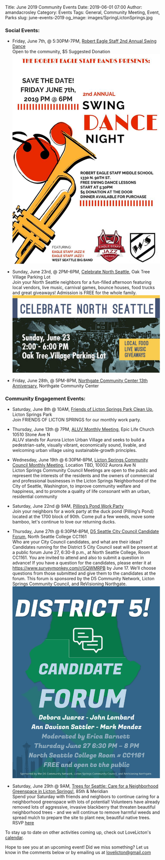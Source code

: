 Title: June 2019 Community Events
Date: 2019-06-01 07:00
Author: amandacrosley
Category: Events
Tags: General, Community Meeting, Event, Parks
slug: june-events-2019
og_image: images/SpringLictonSprings.jpg

### Social Events:

*    Friday, June 7th, @ 5:30PM-7PM, [Robert Eagle Staff 2nd Annual Swing Dance](https://www.facebook.com/groups/1264240646947591/) <br>
Open to the community, $5 Suggested Donation
[![2nd Annual Swing Dance!](/images/Robert_Eagle_Swing_Dance_2019.jpg)](/images/Robert_Eagle_Swing_Dance_2019.jpg) <br>

*    Sunday, June 23rd, @ 2PM-6PM, [Celebrate North Seattle](https://www.facebook.com/events/1814972921936969/), Oak Tree Village Parking Lot <br>Join your North Seattle neighbors for a fun-filled afternoon featuring local vendors, live music, carnival games, bounce houses, food trucks and great giveaways! Admission is FREE for the whole family.
[![Celebrate North Seattle](/images/events/2019/june/celebrate_north_seattle.jpg)](/images/events/2019/june/celebrate_north_seattle.jpg)

*    Friday, June 28th, @ 5PM-8PM, [Northgate Community Center 13th Anniversary](https://www.facebook.com/events/403812863753521/), Northgate Community Center <br>

### Community Engagement Events:

*   Saturday, June 8th @ 10AM, [Friends of Licton Springs Park Clean Up](https://lictonsprings.org/work_party.pdf),
Licton Springs Park <br>
Join FRIENDS OF LICTON SPRINGS for our monthly work party.

*   Thursday, June 13th @ 7PM, [ALUV Monthly Meeting](https://www.facebook.com/AuroraLicton), Epic Life Church 10510 Stone Ave N<br />
ALUV stands for Aurora Licton Urban Village and seeks to build a pedestrian-safe, visually vibrant, economically sound, livable, and welcoming urban village using sustainable-growth principles.

*   Wednesday, June 19th @ 6:30PM-8PM, [Licton Springs Community Council Monthly Meeting](https://lictonsprings.org/), Location TBD,  10002 Aurora Ave N<br />
Licton Springs Community Council Meetings are open to the public and represent the interests of the residents and the owners of commercial and professional businesses in the Licton Springs Neighborhood of the City of Seattle, Washington, to improve community welfare and happiness, and to promote a quality of life consonant with an urban, residential community

*   Saturday, June 22nd @ 9AM, [Pilling’s Pond Work Party](https://www.facebook.com/events/318327325506066/) <br>
Join your neighbors for a work party at the duck pond (Pilling's Pond) located at the 1700 block of 90th. Come pull a few weeds, move some bamboo, let's continue to love our returning ducks.

*   Thursday, June 27th @ 6:30PM-8PM, [D5 Seattle City Council Candidate Forum](https://www.facebook.com/events/2450955265187094/),  North Seattle College CC1161 <br>
Who are your City Council candidates, and what are their ideas?  Candidates running for the District 5 City Council seat will be present at a public forum June 27, 6:30-8 p.m., at North Seattle College, Room CC1161.  You are invited to attend and also to submit a question in advance! If you have a question for the candidates, please enter it at https://www.surveymonkey.com/r/GQWMRPB by June 17. We’ll choose questions from those submitted and give them to the candidates at the forum. This forum is sponsored by the D5 Community Network, Licton Springs Community Council, and ReVisioning Northgate.
[![D5 Seattle City Council Candidate Forum!](/images/district5_candidate_forum_2019.png)](/images/district5_candidate_forum_2019.png) <br>

*   Saturday, June 29th @ 9AM, [Trees for Seattle: Care for a Neighborhood Greenspace in Licton Springs!](https://www.facebook.com/events/842763996099599/), 85th & Meridian <br>
Spend your Saturday with friends and neighbors to continue caring for a neighborhood greenspace with lots of potential! Volunteers have already removed lots of aggressive, invasive blackberry that threaten beautiful neighborhood trees - and we will continue to remove harmful weeds and spread mulch to prepare the site to plant new, beautiful native trees. RSVP [here](https://www.surveymonkey.com/r/lictonspringsjune29)

To stay up to date on other activities coming up, check out LoveLicton's [calendar](https://lovelicton.com/pages/community-calendar.html).

Hope to see you at an upcoming event!
Did we miss something? Let us know in the comments below or by emailing us at [lovelicton@gmail.com](mailto:lovelicton@gmail.com)
